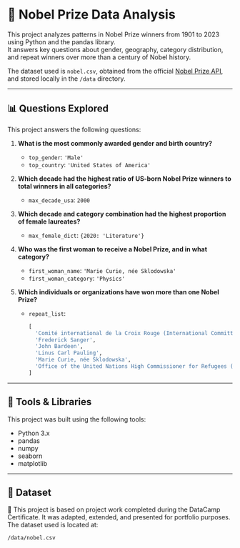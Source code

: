 # 🏅 Nobel Prize Data Analysis

This project analyzes patterns in Nobel Prize winners from 1901 to 2023 using Python and the pandas library.  
It answers key questions about gender, geography, category distribution, and repeat winners over more than a century of Nobel history.

The dataset used is `nobel.csv`, obtained from the official [Nobel Prize API](https://nobelprize.org), and stored locally in the `/data` directory.

---

## 📊 Questions Explored

This project answers the following questions:

1. **What is the most commonly awarded gender and birth country?**  
   - `top_gender`: `'Male'`  
   - `top_country`: `'United States of America'`

2. **Which decade had the highest ratio of US-born Nobel Prize winners to total winners in all categories?**  
   - `max_decade_usa`: `2000`

3. **Which decade and category combination had the highest proportion of female laureates?**  
   - `max_female_dict`: `{2020: 'Literature'}`

4. **Who was the first woman to receive a Nobel Prize, and in what category?**  
   - `first_woman_name`: `'Marie Curie, née Sklodowska'`  
   - `first_woman_category`: `'Physics'`

5. **Which individuals or organizations have won more than one Nobel Prize?**  
   - `repeat_list`:  
     ```python
     [
       'Comité international de la Croix Rouge (International Committee of the Red Cross)',
       'Frederick Sanger',
       'John Bardeen',
       'Linus Carl Pauling',
       'Marie Curie, née Sklodowska',
       'Office of the United Nations High Commissioner for Refugees (UNHCR)'
     ]
     ```

---

## 🧰 Tools & Libraries

This project was built using the following tools:

- Python 3.x  
- pandas  
- numpy  
- seaborn  
- matplotlib

---

## 📁 Dataset
📌 This project is based on project work completed during the DataCamp Certificate. It was adapted, extended, and presented for portfolio purposes.
The dataset used is located at:

```bash
/data/nobel.csv
